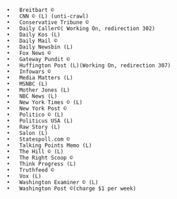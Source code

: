 	•	Breitbart ©
	•	CNN © (L) (unti-crawl)
	•	Conservative Tribune ©
	•	Daily Caller©( Working On, redirection 302)
	•	Daily Kos (L) 
	•	Daily Mail ©
	•	Daily Newsbin (L)
	•	Fox News ©
	•	Gateway Pundit ©
	•	Huffington Post (L)(Working On, redirection 307)
	•	Infowars ©
	•	Media Matters (L)
	•	MSNBC (L)
	•	Mother Jones (L)
	•	NBC News (L)
	•	New York Times © (L) 
	•	New York Post ©
	•	Politico © (L)
	•	Politicus USA (L)
	•	Raw Story (L)
	•	Salon (L)
	•	Statespoll.com ©
	•	Talking Points Memo (L)
	•	The Hill © (L)
	•	The Right Scoop ©
	•	Think Progress (L)
	•	Truthfeed ©
	•	Vox (L)
	•	Washington Examiner © (L) 
	•	Washington Post ©(charge $1 per week)
